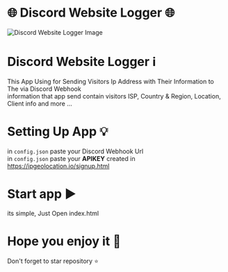# 🌐 Discord Website Logger 🌐
![Discord Website Logger Image](https://cdn.discordapp.com/attachments/1004894678350573608/1008145253628391524/unknown.png)</br>
# Discord Website Logger ℹ️
This App Using for Sending Visitors Ip Address with Their Information to The via Discord Webhook</br>
information that app send contain visitors ISP, Country & Region,  Location, Client info and more ...
# Setting Up App 💡
in `config.json` paste your Discord Webhook Url </br>
in `config.json` paste your **APIKEY** created in https://ipgeolocation.io/signup.html
# Start app ▶️
its simple, Just Open index.html </br>
# Hope you enjoy it 💓
Don't forget to star repository ⭐
